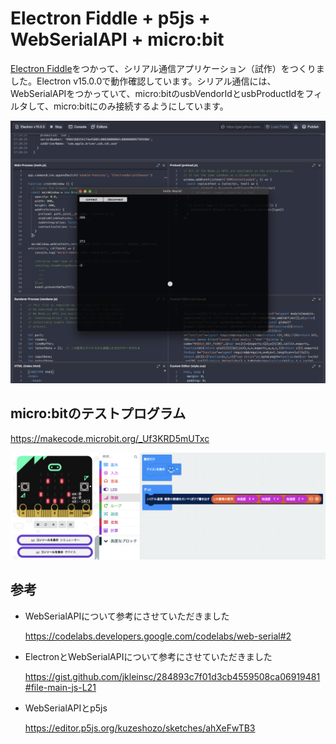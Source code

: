# Electron Fiddle + p5js + WebSerialAPI + micro:bit

<a href = "https://www.electronjs.org/fiddle">Electron Fiddle</a>をつかって、シリアル通信アプリケーション（試作）をつくりました。Electron v15.0.0で動作確認しています。シリアル通信には、WebSerialAPIをつかっていて、micro:bitのusbVendorIdとusbProductIdをフィルタして、micro:bitにのみ接続するようにしています。

<img src = "./screenshot.png"></img>



## micro:bitのテストプログラム

https://makecode.microbit.org/_Uf3KRD5mUTxc

<img src = "./microbit.png"></img>


## 参考

- WebSerialAPIについて参考にさせていただきました

  https://codelabs.developers.google.com/codelabs/web-serial#2



- ElectronとWebSerialAPIについて参考にさせていただきました

  https://gist.github.com/jkleinsc/284893c7f01d3cb4559508ca06919481#file-main-js-L21



- WebSerialAPIとp5js

  https://editor.p5js.org/kuzeshozo/sketches/ahXeFwTB3